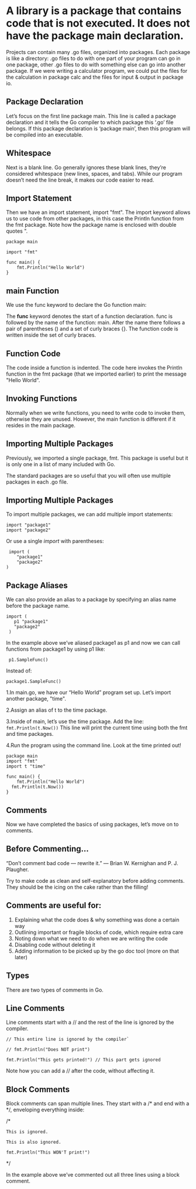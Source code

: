   # A library is a package that contains code that is not executed. It does not have the package main declaration.
 
 Projects can contain many .go files, organized into packages. Each package is like a directory: .go files to do with one part of your program can go in one package, other .go files to do with something else can go into another package. If we were writing a calculator program, we could put the files for the calculation in package calc and the files for input & output in package io.

##  Package Declaration
Let’s focus on the first line package main. This line is called a package declaration and it tells the Go compiler to which package this ‘.go’ file belongs. If this package declaration is ‘package main’, then this program will be compiled into an executable.

## Whitespace
 Next is a blank line. Go generally ignores these blank lines, they’re considered whitespace (new lines, spaces, and tabs). While our program doesn’t need the line break, it makes our code easier to read.

## Import Statement
Then we have an import statement, import "fmt". The import keyword allows us to use code from other packages, in this case the Println function from the fmt package. Note how the package name is enclosed with double quotes ".

```
package main

import "fmt"

func main() {
	fmt.Println("Hello World")
}
```

## main Function
We use the func keyword to declare the Go function main:

The **func** keyword denotes the start of a function declaration.
func is followed by the name of the function: main.
After the name there follows a pair of parentheses () and a set of curly braces {}.
The function code is written inside the set of curly braces.

## Function Code
The code inside a function is indented. The code here invokes the Println function in the fmt package (that we imported earlier) to print the message "Hello World".

## Invoking Functions
Normally when we write functions, you need to write code to invoke them, otherwise they are unused. However, the main function is different if it resides in the main package.


## Importing Multiple Packages
Previously, we imported a single package, fmt. This package is useful but it is only one in a list of many included with Go.

The standard packages are so useful that you will often use multiple packages in each .go file.

## Importing Multiple Packages
To import multiple packages, we can add multiple import statements:

```
import "package1"
import "package2"
```
Or use a single *import* with parentheses:

```
 import (
    "package1"
    "package2"
)
```

## Package Aliases
We can also provide an alias to a package by specifying an alias name before the package name.

```
import (
   p1 "package1"
   "package2"
 )
 ```

In the example above we’ve aliased package1 as p1 and now we can call functions from package1 by using p1 like:

` p1.SampleFunc()`

Instead of:

`package1.SampleFunc() `




1.In main.go, we have our “Hello World” program set up.
Let’s import another package, "time".

2.Assign an alias of t to the time package.

3.Inside of main, let’s use the time package. Add the line:
`fmt.Println(t.Now())`
This line will print the current time using both the fmt and time packages.

4.Run the program using the command line. Look at the time printed out!

```
package main
import "fmt"
import t "time"

func main() {
	fmt.Println("Hello World")
  fmt.Println(t.Now())
}
```


## Comments
Now we have completed the basics of using packages, let’s move on to comments.

## Before Commenting…
“Don’t comment bad code — rewrite it.” — Brian W. Kernighan and P. J. Plaugher.

Try to make code as clean and self-explanatory before adding comments. They should be the icing on the cake rather than the filling!

## Comments are useful for:
1. Explaining what the code does & why something was done a certain way
2. Outlining important or fragile blocks of code, which require extra care
3. Noting down what we need to do when we are writing the code
4. Disabling code without deleting it
5. Adding information to be picked up by the go doc tool (more on that later)


## Types
There are two types of comments in Go.

## Line Comments
Line comments start with a // and the rest of the line is ignored by the compiler.

```
// This entire line is ignored by the compiler`

// fmt.Println("Does NOT print")

fmt.Println("This gets printed!") // This part gets ignored
```

Note how you can add a // after the code, without affecting it.

## Block Comments
Block comments can span multiple lines. They start with a /* and end with a */, enveloping everything inside:

/*
```
This is ignored.

This is also ignored. 

fmt.Println("This WON'T print!")
```
*/

In the example above we’ve commented out all three lines using a block comment.